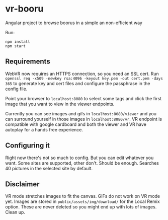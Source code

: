 # vr-booru
Angular project to browse boorus in a simple an non-efficient way

Run:
```
npm install
npm start
```

## Requirements
WebVR now requires an HTTPS connection, so you need an SSL cert.
Run ```openssl req -x509 -newkey rsa:4096 -keyout key.pem -out cert.pem -days 365``` to
generate key and cert files and configure the passphrase in the config file.

Point your browser to ```localhost:8080``` to select some tags and click the first
image that you want to view in the viewer endpoints.

Currently you can see images and gifs in ```localhost:8080/viewer``` and you can
surround yourself in those images in ```localhost:8080/vr```. VR endpoint is
compatible with google cardboard and both the viewer and VR have autoplay for
a hands free experience.

## Configuring it
Right now there's not so much to config. But you can edit whatever you want.
Some sites are supported, other don't. Should be enough.
Searches 40 pictures in the selected site by default.

## Disclaimer
VR mode stretches images to fit the canvas. GIFs do not work on VR mode yet.
Images are stored in ```public/assets/img/download/``` for the Local Remix option.
These are never deleted so you might end up with lots of images. Clean up.
